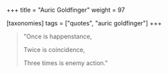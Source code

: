 +++
title = "Auric Goldfinger"
weight = 97

[taxonomies]
tags = ["quotes", "auric goldfinger"]
+++

> "Once is happenstance,
> 
> Twice is coincidence,
> 
> Three times is enemy action."


